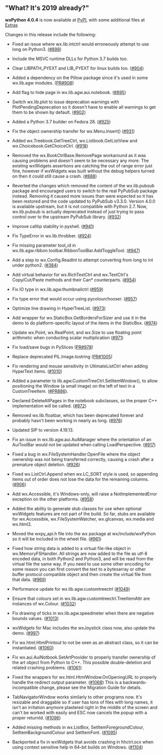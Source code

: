 <!--
.. title: wxPython 4.0.4 Released
.. slug: 2019-01-05-wxpython-404-release
.. date: 2019-01-05 
.. tags: Development, Release, Phoenix
.. category: News
.. link: 
.. description: 
.. type: text
-->

## "What? It's 2019 already?"

**wxPython 4.0.4** is now available at 
[PyPI](https://pypi.org/project/wxPython/4.0.4), with some additional files at
[Extras](https://extras.wxPython.org/wxPython4/extras/)


Changes in this release include the following:

* Fixed an issue where wx.lib.intctrl would erroneously attempt to use long
  on Python3. ([#898](https://github.com/wxWidgets/Phoenix/issues/898))

* Include the MSVC runtime DLLs for Python 3.7 builds too.

* Clear LIBPATH_PYEXT and LIB_PYEXT for linux builds too. ([#904](https://github.com/wxWidgets/Phoenix/issues/904))

* Added a dependency on the Pillow package since it's used in some wx.lib.agw
  modules. ([PR#908](https://github.com/wxWidgets/Phoenix/pull/908))

* Add flag to hide page in wx.lib.agw.aui.notebook. ([#895](https://github.com/wxWidgets/Phoenix/issues/895))

* Switch wx.lib.plot to issue deprecation warnings with PlotPendingDeprecation
  so it doesn't have to enable all warnings to get them to be shown by default.
  ([#902](https://github.com/wxWidgets/Phoenix/issues/902))

* Added a Python 3.7 builder on Fedora 28. ([#925](https://github.com/wxWidgets/Phoenix/issues/925))

* Fix the object ownership transfer for wx.Menu.Insert() ([#931](https://github.com/wxWidgets/Phoenix/issues/931))

* Added wx.Treebook.GetTreeCtrl, wx.Listbook.GetListView and
  wx.Choicebook.GetChoiceCtrl. ([#918](https://github.com/wxWidgets/Phoenix/issues/918))

* Removed the wx.BookCtrlBase.RemovePage workaround as it was causing problems
  and doesn't seem to be necessary any more. The existing wxWidgets assertions
  are catching the out of range error just fine, however if wxWidgets was built
  without the debug helpers turned on then it could still cause a crash. ([#888](https://github.com/wxWidgets/Phoenix/issues/888))

* Reverted the changes which removed the content of the wx.lib.pubsub package
  and encouraged users to switch to the real PyPubSub package instead. Removing
  it caused more issues than were expected so it has been restored and the code
  updated to PyPubSub v3.3.0. Version 4.0.0 is available upstream, but it is not
  compatible with Python 2.7. Now, wx.lib.pubsub is actually deprecated instead
  of just trying to pass control over to the upstream PyPubSub library. ([#932](https://github.com/wxWidgets/Phoenix/issues/932))

* Improve calltip stability in pyshell. ([#941](https://github.com/wxWidgets/Phoenix/issues/941))

* Fix TypeError in wx.lib.throbber. ([#924](https://github.com/wxWidgets/Phoenix/issues/924))

* Fix missing parameter tool_id in
  wx.lib.agw.ribbon.toolbar.RibbonToolBar.AddToggleTool. ([#947](https://github.com/wxWidgets/Phoenix/issues/947))

* Add a step to wx.Config.ReadInt to attempt converting from long to int
  under python2. ([#384](https://github.com/wxWidgets/Phoenix/issues/384))

* Add virtual behavior for wx.RichTextCtrl and wx.TextCtrl's Copy/Cut/Paste methods
  and their Can* counterparts. ([#954](https://github.com/wxWidgets/Phoenix/issues/954))

* Fix IO type in wx.lib.agw.thumbnailctrl  ([#959](https://github.com/wxWidgets/Phoenix/issues/959))

* Fix type error that would occur using pycolourchooser. ([#957](https://github.com/wxWidgets/Phoenix/issues/957))

* Optimize line drawing in HyperTreeList. ([#973](https://github.com/wxWidgets/Phoenix/issues/973))

* Add wrapper for wx.StaticBox.GetBordersForSizer and use it in the demo to do
  platform-specific layout of the items in the StaticBox. ([#974](https://github.com/wxWidgets/Phoenix/issues/974))

* Update wx.Point, wx.RealPoint, and wx.Size to use floating
  point arithmetic when conducting scalar multiplication ([#971](https://github.com/wxWidgets/Phoenix/issues/971))

* Fix load/save bugs in PySlices ([PR#978](https://github.com/wxWidgets/Phoenix/pull/978))

* Replace deprecated PIL.Image.tostring ([PR#1005](https://github.com/wxWidgets/Phoenix/pull/1005))

* Fix rendering and mouse sensitivity in UltimateListCtrl when adding HyperText
  items. ([#1010](https://github.com/wxWidgets/Phoenix/issues/1010))

* Added a parameter to lib.agw.CustomTreeCtrl.SetItemWindow(), to allow
  positioning the Window (a small image) on the left of text in a
  CustomTreeItem. ([#PR886](https://github.com/wxWidgets/Phoenix/pull/886)).

* Declared DeleteAllPages in the notebook subclasses, so the proper C++
  implementation will be called. ([#972](https://github.com/wxWidgets/Phoenix/issues/972))

* Removed wx.lib.floatbar, which has been deprecated forever and probably
  hasn't been working in nearly as long. ([#976](https://github.com/wxWidgets/Phoenix/issues/976))

* Updated SIP to version 4.19.13.

* Fix an issue in wx.lib.agw.aui.AuiManager where the orientation of
  an AuiToolBar would not be updated when calling LoadPerspective. ([#917](https://github.com/wxWidgets/Phoenix/issues/917))

* Fixed a bug in wx.FileSystemHandler.OpenFile where the object ownership was
  not being transferred correctly, causing a crash after a premature object
  deletion. ([#926](https://github.com/wxWidgets/Phoenix/issues/926))

* Fixed wx.ListCtrl.Append when wx.LC_SORT style is used, so appending items out
  of order does not lose the data for the remaining columns. ([#906](https://github.com/wxWidgets/Phoenix/issues/906))

* Add wx.Accessible, it's Windows-only, will raise a NotImplementedError
  exception on the other platforms. ([#958](https://github.com/wxWidgets/Phoenix/issues/958))

* Added the ability to generate stub classes for use when optional wxWidgets
  features are not part of the build. So far, stubs are available for
  wx.Accessible, wx.FileSystemWatcher, wx.glcanvas, wx.media and wx.html2.

* Moved the wxpy_api.h file into the wx package at wx/include/wxPython so it
  will be included in the wheel file. ([#961](https://github.com/wxWidgets/Phoenix/issues/961))

* Fixed how string data is added to a virtual file-like object in
  wx.MemoryFSHandler. All strings are now added to the file as utf-8 encoded data,
  in both Python2 and Python3, and will be read from the virtual file the same
  way. If you need to use some other encoding for some reason you can first
  convert the text to a bytesarray or other buffer protocol compatible object and
  then create the virtual file from that data. ([#969](https://github.com/wxWidgets/Phoenix/issues/969))

* Performance update for wx.lib.agw.customtreectrl ([#1049](https://github.com/wxWidgets/Phoenix/issues/1049))

* Ensure that colours set in wx.lib.agw.customtreectrl.TreeItemAttr are
  instances of wx.Colour. ([#1032](https://github.com/wxWidgets/Phoenix/issues/1032))

* Fix drawing of ticks in wx.lib.agw.speedmeter when there are negative bounds
  values. ([#1013](https://github.com/wxWidgets/Phoenix/issues/1013))

* wxWidgets for Mac includes the wxJoystick class now, also update the demo.
  ([#997](https://github.com/wxWidgets/Phoenix/issues/997))

* Fix wx.html.HtmlPrintout to not be seen as an abstract class, so it can be
  instantiated. ([#1060](https://github.com/wxWidgets/Phoenix/issues/1060))

* Fix wx.aui.AuiNotbook.SetArtProvider to properly transfer ownership of the art
  object from Python to C++. This possible double-deletion and related crashing
  problems. ([#1061](https://github.com/wxWidgets/Phoenix/issues/1061))

* Fixed the wrappers for wx.html.HtmlWindow.OnOpeningURL to properly handle the
  redirect output parameter. ([#1068](https://github.com/wxWidgets/Phoenix/issues/1068)) This is a backwards-incompatible change,
  please see the Migration Guide for details.

* TabNavigatorWindow works similarly to other programs now. It's resizable and
  draggable so if user has tons of files with long names, it isn't an irritation
  anymore plastered right in the middle of the screen and can't be worked with
  easily and ESC now cancels the popup with a proper returnId. ([#1096](https://github.com/wxWidgets/Phoenix/issues/1096))

* Added missing methods in wx.ListBox, SetItemForegroundColour,
  SetItemBackgroundColour and SetItemFont. ([#1095](https://github.com/wxWidgets/Phoenix/issues/1095))

* Backported a fix in wxWidgets that avoids crashing in hhctrl.ocx when using
  context sensitive help in 64-bit builds on Windows. ([#1104](https://github.com/wxWidgets/Phoenix/issues/1104))


